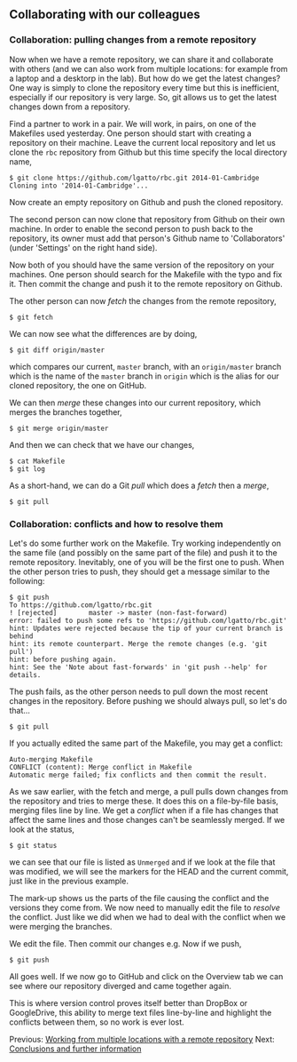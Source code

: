 ## Collaborating with our colleagues

### Collaboration: pulling changes from a remote repository

Now when we have a remote repository, we can share it and collaborate with others (and we can also work from multiple locations: for example from a laptop and a desktorp in the lab). But how do we get the latest changes? One way is simply to clone the repository every time but this is inefficient, especially if our repository is very large. So, git allows us to get the latest changes down from a repository. 

Find a partner to work in a pair. We will work, in pairs, on one of the Makefiles used yesterday. One person should start with creating a repository on their machine. Leave the  current local repository and let us clone the `rbc` repository from Github  but this time specify the local directory name,

    $ git clone https://github.com/lgatto/rbc.git 2014-01-Cambridge
    Cloning into '2014-01-Cambridge'...

Now create an empty repository on Github and push the cloned repository.

The second person can now clone that repository from Github on their own machine. In order to enable the second person to push back to the repository, its owner must add that person's Github name to 'Collaborators' (under 'Settings' on the right hand side).  

Now both of you should have the same version of the repository on your machines. One person should search for the Makefile with the typo and fix it. Then commit the change and push it to the remote repository on Github. 

The other person can now *fetch* the changes from the remote repository,

    $ git fetch

We can now see what the differences are by doing,

    $ git diff origin/master

which compares our current, `master` branch, with an `origin/master` branch which is the name of the `master` branch in `origin` which is the alias for our cloned repository, the one on GitHub.

We can then *merge* these changes into our current repository, which merges the branches together,

    $ git merge origin/master

And then we can check that we have our changes,

    $ cat Makefile
    $ git log

As a short-hand, we can do a Git *pull* which does a *fetch* then a *merge*,

	$ git pull

   
### Collaboration: conflicts and how to resolve them

Let's do some further work on the Makefile. Try working independently on the same file (and possibly on the same part of the file) and push it to the remote repository. Inevitably, one of you will be the first one to push. When the other person tries to push, they should get a message similar to the following:

    $ git push
    To https://github.com/lgatto/rbc.git
 	! [rejected]        master -> master (non-fast-forward)
	error: failed to push some refs to 'https://github.com/lgatto/rbc.git'
	hint: Updates were rejected because the tip of your current branch is behind
	hint: its remote counterpart. Merge the remote changes (e.g. 'git pull')
	hint: before pushing again.
	hint: See the 'Note about fast-forwards' in 'git push --help' for details.


The push fails, as the other person needs to pull down the most recent changes in the repository. Before pushing we should always pull, so let's do that...

    $ git pull

If you actually edited the same part of the Makefile, you may get a conflict:

    Auto-merging Makefile
    CONFLICT (content): Merge conflict in Makefile
    Automatic merge failed; fix conflicts and then commit the result.

As we saw earlier, with the fetch and merge, a pull pulls down changes from the repository and tries to merge these. It does this on a file-by-file basis, merging files line by line. We get a *conflict* when if a file has changes that affect the same lines and those changes can't be seamlessly merged. If we look at the status,

    $ git status

we can see that our file is listed as `Unmerged` and if we look at the file that was modified, we will see the markers for the HEAD and the current commit, just like in the previous example. 

The mark-up shows us the parts of the file causing the conflict and the versions they come from. We now need to manually edit the file to *resolve* the conflict. Just like we did when we had to deal with the conflict when we were merging the branches.

We edit the file. Then commit our changes e.g. Now if we push,

    $ git push

All goes well. If we now go to GitHub and click on the Overview tab we can see where our repository diverged and came together again.

This is where version control proves itself better than DropBox or GoogleDrive, this ability to merge text files line-by-line and highlight the conflicts between them, so no work is ever lost.

Previous: [Working from multiple locations with a remote repository](2_Remote.md) Next: [Conclusions and further information](4_Conclusion.md)
